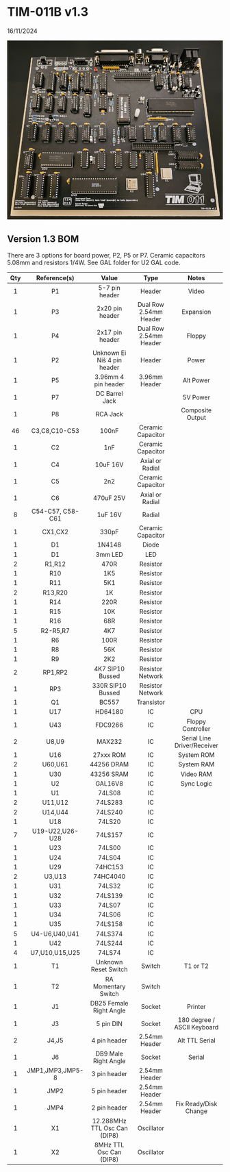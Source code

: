 # TIM-011B v1.3

16/11/2024

![Image of build version 1.3 board in green](https://github.com/Board-Folk/TIM011B/blob/main/images/tim011bv1_3_built_small.png)

## Version 1.3 BOM

There are 3 options for board power, P2, P5 or P7. Ceramic capacitors 5.08mm and resistors 1/4W. See GAL folder for U2 GAL code.

|Qty|Reference(s)|Value|Type|Notes|
|:--:|:--:|:--:|:--:|:--:|
|1|P1|5-7 pin header|Header|Video|
|1|P3|2x20 pin header|Dual Row 2.54mm Header|Expansion|
|1|P4|2x17 pin header|Dual Row 2.54mm Header|Floppy|
|1|P2|Unknown Ei Niš 4 pin header|Header|Power|
|1|P5|3.96mm 4 pin header|3.96mm Header|Alt Power|
|1|P7|DC Barrel Jack||5V Power|
|1|P8|RCA Jack||Composite Output|
|46|C3,C8,C10-C53|100nF|Ceramic Capacitor||
|1|C2|1nF|Ceramic Capacitor||
|1|C4|10uF 16V|Axial or Radial||
|1|C5|2n2|Ceramic Capacitor||
|1|C6|470uF 25V|Axial or Radial||
|8|C54-C57, C58-C61|1uF 16V|Radial||
|1|CX1,CX2|330pF|Ceramic Capacitor||
|1|D1|1N4148|Diode||
|1|D1|3mm LED|LED||
|2|R1,R12|470R|Resistor||
|1|R10|1K5|Resistor||
|1|R11|5K1|Resistor||
|2|R13,R20|1K|Resistor||
|1|R14|220R|Resistor||
|1|R15|10K|Resistor||
|1|R16|68R|Resistor||
|5|R2-R5,R7|4K7|Resistor||
|1|R6|100R|Resistor||
|1|R8|56K|Resistor||
|1|R9|2K2|Resistor||
|2|RP1,RP2|4K7 SIP10 Bussed|Resistor Network||
|1|RP3|330R SIP10 Bussed|Resistor Network||
|1|Q1|BC557|Transistor||
|1|U17|HD64180|IC|CPU|
|1|U43|FDC9266|IC|Floppy Controller|
|2|U8,U9|MAX232|IC|Serial Line Driver/Receiver|
|1|U16|27xxx ROM|IC|System ROM|
|2|U60,U61|44256 DRAM|IC|System RAM|
|1|U30|43256 SRAM|IC|Video RAM|
|1|U2|GAL16V8|IC|Sync Logic|
|1|U1|74LS08|IC||
|2|U11,U12|74LS283|IC||
|2|U14,U44|74LS240|IC||
|1|U18|74LS20|IC||
|7|U19-U22,U26-U28|74LS157|IC||
|1|U23|74LS00|IC||
|1|U24|74LS04|IC||
|1|U29|74HC153|IC||
|2|U3,U13|74HC4040|IC||
|1|U31|74LS32|IC||
|1|U32|74LS139|IC||
|1|U33|74LS07|IC||
|1|U34|74LS06|IC||
|1|U35|74LS158|IC||
|5|U4-U6,U40,U41|74LS374|IC||
|1|U42|74LS244|IC||
|4|U7,U10,U15,U25|74LS74|IC||
|1|T1|Unknown Reset Switch|Switch|T1 or T2|
|1|T2|RA Momentary Switch|Switch||
|1|J1|DB25 Female Right Angle|Socket|Printer|
|1|J3|5 pin DIN|Socket|180 degree / ASCII Keyboard|
|2|J4,J5|4 pin header|2.54mm Header|Alt TTL Serial|
|1|J6|DB9 Male Right Angle|Socket|Serial|
|1|JMP1,JMP3,JMP5-8|3 pin header|2.54mm Header||
|1|JMP2|5 pin header|2.54mm Header||
|1|JMP4|2 pin header|2.54mm Header|Fix Ready/Disk Change|
|1|X1|12.288MHz TTL Osc Can (DIP8)|Oscillator||
|1|X2|8MHz TTL Osc Can (DIP8)|Oscillator||
